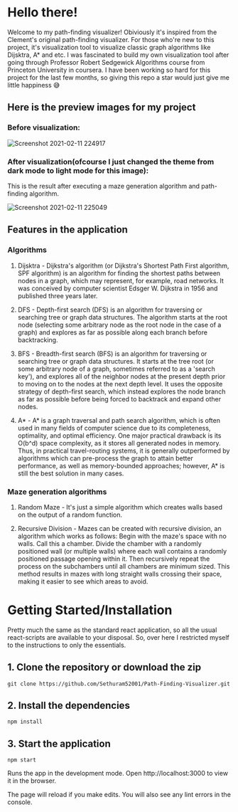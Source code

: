 # Hello there!
Welcome to my path-finding visualizer! Obiviously it's inspired from the Clement's original path-finding visualizer.
For those who're new to this project, it's visualization tool to visualize classic graph algorithms like Dijsktra, A* and etc. I was fascinated to build my own visualization tool after going through Professor Robert Sedgewick Algorithms course from Princeton University in coursera. 
I have been working so hard for this project for the last few months, so giving this repo a star would just give me little happiness :sweat_smile:

## Here is the preview images for my project
### Before visualization:

![Screenshot 2021-02-11 224917](https://user-images.githubusercontent.com/58566745/107673174-bff32800-6cbb-11eb-81a7-8e240660369f.jpg)

### After visualization(ofcourse I just changed the theme from dark mode to light mode for this image):
This is the result after executing a maze generation algorithm and path-finding algorithm.

![Screenshot 2021-02-11 225049](https://user-images.githubusercontent.com/58566745/107673376-f3ce4d80-6cbb-11eb-907c-a8255ef9555e.jpg)

## Features in the application
### Algorithms
1) Dijsktra - Dijkstra's algorithm (or Dijkstra's Shortest Path First algorithm, SPF algorithm) is an algorithm for finding the shortest paths between nodes in a graph, which may represent, for example, road networks. It was conceived by computer scientist Edsger W. Dijkstra in 1956 and published three years later.

2) DFS - Depth-first search (DFS) is an algorithm for traversing or searching tree or graph data structures. The algorithm starts at the root node (selecting some arbitrary node as the root node in the case of a graph) and explores as far as possible along each branch before backtracking.

3) BFS - Breadth-first search (BFS) is an algorithm for traversing or searching tree or graph data structures. It starts at the tree root (or some arbitrary node of a graph, sometimes referred to as a 'search key'), and explores all of the neighbor nodes at the present depth prior to moving on to the nodes at the next depth level. It uses the opposite strategy of depth-first search, which instead explores the node branch as far as possible before being forced to backtrack and expand other nodes.

4) A* - A* is a graph traversal and path search algorithm, which is often used in many fields of computer science due to its completeness, optimality, and optimal efficiency. One major practical drawback is its O(b^d) space complexity, as it stores all generated nodes in memory. Thus, in practical travel-routing systems, it is generally outperformed by algorithms which can pre-process the graph to attain better performance, as well as memory-bounded approaches; however, A* is still the best solution in many cases.

### Maze generation algorithms
1) Random Maze - It's just a simple algorithm which creates walls based on the output of a random function.

2) Recursive Division - Mazes can be created with recursive division, an algorithm which works as follows: Begin with the maze's space with no walls. Call this a chamber. Divide the chamber with a randomly positioned wall (or multiple walls) where each wall contains a randomly positioned passage opening within it. Then recursively repeat the process on the subchambers until all chambers are minimum sized. This method results in mazes with long straight walls crossing their space, making it easier to see which areas to avoid.

# Getting Started/Installation
Pretty much the same as the standard react application, so all the usual react-scripts are available to your disposal. So, over here I restricted myself to the instructions to only the essentials.
## 1. Clone the repository or download the zip
```
git clone https://github.com/Sethuram52001/Path-Finding-Visualizer.git
```

## 2. Install the dependencies
```
npm install
```

## 3. Start the application
```
npm start
```
Runs the app in the development mode.
Open http://localhost:3000 to view it in the browser.

The page will reload if you make edits.
You will also see any lint errors in the console.
